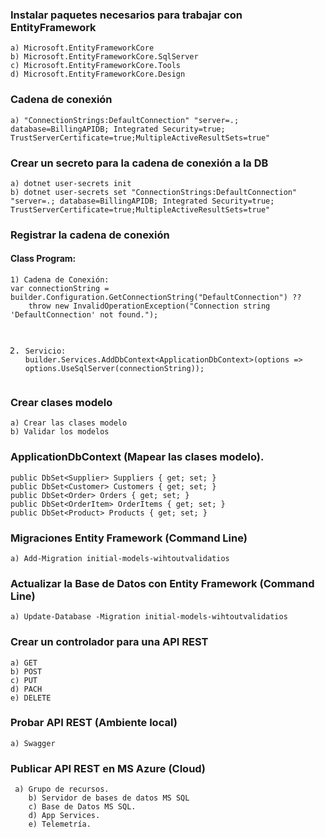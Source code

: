 <!DOCTYPE html>
<html>

<head>
  <meta charset="utf-8">
  <meta name="viewport" content="width=device-width, initial-scale=1.0">
  <!-- <title>Welcome file</title>-->
  <link rel="stylesheet" href="https://stackedit.io/style.css" />
</head>

<body class="stackedit">
  <div class="stackedit__html"><h3 id="instalar-paquetes-necesarios-para-trabajar-con-entityframework">Instalar paquetes necesarios para trabajar con EntityFramework</h3>
<pre><code>a) Microsoft.EntityFrameworkCore
b) Microsoft.EntityFrameworkCore.SqlServer
c) Microsoft.EntityFrameworkCore.Tools
d) Microsoft.EntityFrameworkCore.Design
</code></pre>
<h3 id="cadena-de-conexión">Cadena de conexión</h3>
<pre><code>a) "ConnectionStrings:DefaultConnection" "server=.; database=BillingAPIDB; Integrated Security=true; TrustServerCertificate=true;MultipleActiveResultSets=true"
</code></pre>
<h3 id="crear-un-secreto-para-la-cadena-de-conexión-a-la-db">Crear un secreto para la cadena de conexión a la DB</h3>
<pre><code>a) dotnet user-secrets init
b) dotnet user-secrets set "ConnectionStrings:DefaultConnection" "server=.; database=BillingAPIDB; Integrated Security=true; TrustServerCertificate=true;MultipleActiveResultSets=true"
</code></pre>
<h3 id="registrar-la-cadena-de-conexión">Registrar la cadena de conexión</h3>
<h4 id="class-program">Class Program:</h4>
<pre><code>1) Cadena de Conexión:
var connectionString = builder.Configuration.GetConnectionString("DefaultConnection") ??
    throw new InvalidOperationException("Connection string 'DefaultConnection' not found.");

2) Servicio: 
builder.Services.AddDbContext&lt;ApplicationDbContext&gt;(options =&gt;
options.UseSqlServer(connectionString));
</code></pre>
<h3 id="crear-clases-modelo">Crear clases modelo</h3>
<pre><code>a) Crear las clases modelo
b) Validar los modelos
</code></pre>
<h3 id="applicationdbcontext-mapear-las-clases-modelo.">ApplicationDbContext (Mapear las clases modelo).</h3>
<pre><code>public DbSet&lt;Supplier&gt; Suppliers { get; set; }
public DbSet&lt;Customer&gt; Customers { get; set; }
public DbSet&lt;Order&gt; Orders { get; set; }
public DbSet&lt;OrderItem&gt; OrderItems { get; set; }
public DbSet&lt;Product&gt; Products { get; set; }
</code></pre>
<h3 id="migraciones-entity-framework-command-line">Migraciones Entity Framework (Command Line)</h3>
<pre><code>a) Add-Migration initial-models-wihtoutvalidatios
</code></pre>
<h3 id="actualizar-la-base-de-datos-con-entity-framework-command-line">Actualizar la Base de Datos con Entity Framework (Command Line)</h3>
<pre><code>a) Update-Database -Migration initial-models-wihtoutvalidatios
</code></pre>
<h3 id="crear-un-controlador-para-una-api-rest">Crear un controlador para una API REST</h3>
<pre><code>a) GET
b) POST
c) PUT
d) PACH
e) DELETE
</code></pre>
<h3 id="probar-api-rest-ambiente-local">Probar API REST (Ambiente local)</h3>
<pre><code>a) Swagger
</code></pre>
<h3 id="publicar-api-rest-en-ms-azure-cloud">Publicar API REST en MS Azure (Cloud)</h3>
<pre><code>	a) Grupo de recursos.
	b) Servidor de bases de datos MS SQL
	c) Base de Datos MS SQL.
	d) App Services.
	e) Telemetría.
</code></pre>
</div>
</body>

</html>

